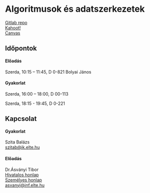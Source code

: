 # Algoritmusok és adatszerkezetek

[Gitlab repo](https://gitlab.com/elte-ik-algo/2018-2019-2-algo-1)\
[Kahoot!](https://kahoot.it/)\
[Canvas](https://canvas.elte.hu/belepes/)

## Időpontok

#### Előadás

Szerda, 10:15 – 11:45, D 0-821 Bolyai János

#### Gyakorlat

Szerda, 16:00 – 18:00, D 00-113

Szerda, 18:15 - 19:45, D 0-221

## Kapcsolat

#### Gyakorlat

Szita Balázs\
szitab@ik.elte.hu

#### Előadás

Dr.Ásványi Tibor\
[Hivatalos honlap](http://aszt.inf.elte.hu/~asvanyi/)\
[Személyes honlap](http://aszt.inf.elte.hu/~asvanyi/mag/)\
asvanyi@inf.elte.hu
